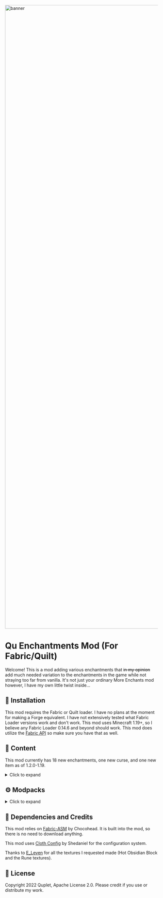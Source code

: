 <img src="src/main/resources/assets/qu-enchantments/banner.png" width="2048" alt="banner">

# Qu Enchantments Mod (For Fabric/Quilt)

Welcome! This is a mod adding various enchantments that ~~in my opinion~~ add much needed variation to the enchantments 
in the game while not straying too far from vanilla. It's not just your ordinary More Enchants mod however, I have my own little twist inside...

## 🧰 Installation

This mod requires the Fabric or Quilt loader. I have no plans at the moment for making a Forge equivalent. I have not extensively 
tested what Fabric Loader versions work and don't work. This mod uses Minecraft 1.19+, so I believe any Fabric Loader 
0.14.6 and beyond should work. This mod does utilize the [Fabric API](https://www.curseforge.com/minecraft/mc-mods/fabric-api) 
so make sure you have that as well.

## 📖 Content

This mod currently has 18 new enchantments, one new curse, and one new item as of 1.2.0-1.19.

<details>
  <summary>Click to expand</summary>

- 📘 Normal Enchantments
  - Freezing Aspect Enchantment (I-II) (Sword) - Slows enemy on hit.
  - Leeching Aspect Enchantment (I-II) (Sword) - Heals a small amount on hit.
  - Inane Aspect Enchantment (I-II) (Sword) - Nullifies all Protection enchantments, blessings, and Totems of Undying for a short duration.
  - Molten Walker Enchantment (I-II) (Boots) - Hardens lava for a short time as you walk.
  - Bashing Enchantment (Shield) - When hit while guarding, knocks your attacker back a small amount.
  - Reflection Enchantment (I-III) (Shield) - Blocked persistent projectiles (arrows and tridents) will be reflected back 
    in the direction you're looking.
  - Accuracy Enchantment (I-II) (Crossbow) - Increases the accuracy of your shot.
  - Arrow's Flight (I-II) (Bow) - Increases the arrow speed of your shot.
  - Blessing of Speed (Rune) - Gives a small passive speed boost.
  - Blessing of Regeneration (Rune) - Gives a passive increase to natural regeneration.
  - Blessing of Aggression (Rune) - Gives a small passive increase to attack speed.
  - Fidelity (Horse Armor) - Horses with this enchantment on their armor will follow and teleport to its bonded player. 
  Any player that tries to ride the horse while it's trying to reach you will be dismounted.

- 📕 Curses
  - Curse of Agitation - Mobs will become hostile to anything wearing this curse.

- 🎱 Corrupted Enchantments - A new type of enchantments that offer a powerful ability with a drawback. They will consume
  other enchantments of the same type to increase their level. Multiple corrupted enchantments cannot be placed on the same item. They can be found
  in various high level loot chests. Might want to pick your battles wisely with these...
  - Shaped Glass Enchantment (I-V) (Sword/Axe) - Increased damage, but increases damage to item. Corrupts all damage enchantments.
  - Nightblood Enchantment (I-II) (Sword) - Will oneshot any non-boss enemy, but will drain your xp, hunger, then health
    while held. Wither Skeletons and the Warden are also immune. Corrupts all aspect enchantments.
  - Skywalker Enchantment (I-II) (Boots) - While crouching, will condense cloud blocks underneath you for you to walk on.
    Remain crouching or you will fall through. Corrupts all walker enchantments.
  - Essence of Ender (I-III) (Armor) - When hit, will teleport the attacker away from the wearer a short distance.
    While wearing, water and rain have a chance to teleport and harm the wearer. Corrupts all thorns enchantments.
  - Omen of Immunity (I-V) (Rune) - While held, you become immune to all effects, positive or negative. You will still take
    damage from fire and lava, but will not remain on fire. Nightblood cannot instantly kill the holder. Corrupts all
    rune enchantments.
  - Strip Miner (I-II) (Mining Tools) - After mining a block, the tool-compatible blocks around it will be destroyed for
    a clear path. These blocks, including the mined one, will not drop their spoils. Corrupts all spoils enchantments
    (Fortune, Silk touch).

- 🎲 Compound Enchantments
  - Lucky Miner Enchantment (I-C) - Increases the likelihood of the user finding ores around them as they mine. Stacks logarithmically.
  - Lightening Bound Enchantment (I-C) - Chance on hit to strike the target with a lightening bolt. Stacks linearly.

- 💎 Items
  - Rune - A new item that can be enchanted for passive effects while held. While being used, the damage meter will drain
    depending on the amount of enchantments present and the rune variant. A rune with a corrupted enchantment will not
    regenerate and will break upon reaching max damage. Use sparingly. There are nine rune variants, each acquired differently.
    Higher level runes will have more charge. Librarian villagers and Wandering Traders can have a rune trade.

- 🛠️ Vanilla Changes
  - Shields can be enchanted at an enchanting table.
  - Horse Armor can be enchanted at an enchanting table with Protection and Thorns enchantments.
</details>

## ⚙ Modpacks
<details>
  <summary>Click to expand</summary>

If you want to use this mod for a modpack, I've put in some features to allow for more compatibility between the
functionality of my mod and others that add enchantments.

Corrupted enchantments are sorted by categories based on their effect. Right now there are only five that do anything:
`Damage`, `Aspect`, `Walker`, `Thorns`, `Mining Tool Drop` and `Rune`.

You can add or edit what enchantments fall under which category by changing the .json files in `data/qu-enchantments/tags/enchantment/`.

The Nightblood corrupted enchantment will one-hit kill every entity not listed in
`data/qu-enchantments/tags/entity_types/nightblood_immune_entities.json`.

The Lucky Miner's ores and their weights can be edited by adjusting the `data/qu-enchantments/loot_tables/gameplay/mining/lucky_miner_overworld.json`
and the `luck_miner_nether.json` json files.
</details>



## 📝 Dependencies and Credits

This mod relies on [Fabric-ASM](https://github.com/Chocohead/Fabric-ASM) by Chocohead. It is built into the mod, so there 
is no need to download anything.

This mod uses [Cloth Config](https://modrinth.com/mod/cloth-config) by Shedaniel for the configuration system.

Thanks to [E_Leven](https://www.instagram.com/evan_cdg/) for all the textures I requested made (Hot Obsidian Block and the Rune textures).

## 📜 License

Copyright 2022 Quplet, Apache License 2.0. Please credit if you use or distribute my work.
